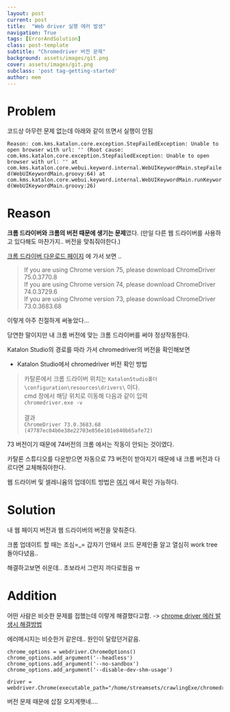```yaml
---
layout: post
current: post
title:  "Web driver 실행 에러 발생"
navigation: True
tags: [ErrorAndSolution]
class: post-template
subtitle: "Chromedriver 버전 문제"
background: assets/images/git.png
cover: assets/images/git.png
subclass: 'post tag-getting-started'
author: mem
---
```



# Problem

코드상 아무런 문제 없는데 아래와 같이 뜨면서 실행이 안됨

`
Reason:
com.kms.katalon.core.exception.StepFailedException: Unable to open browser with url: '' (Root cause: com.kms.katalon.core.exception.StepFailedException: Unable to open browser with url: ''
	at com.kms.katalon.core.webui.keyword.internal.WebUIKeywordMain.stepFailed(WebUIKeywordMain.groovy:64)
	at com.kms.katalon.core.webui.keyword.internal.WebUIKeywordMain.runKeyword(WebUIKeywordMain.groovy:26)
`

# Reason 

**크롬 드라이버와 크롬의 버전 때문에 생기는 문제**였다. (만일 다른 웹 드라이버를 사용하고 있다해도 마찬가지.. 버전을 맞춰줘야한다.)

[크롬 드라이버 다운로드 페이지](http://chromedriver.chromium.org/downloads) 에 가서 보면 ..

> If you are using Chrome version 75, please download ChromeDriver 75.0.3770.8 <br>
> If you are using Chrome version 74, please download ChromeDriver 74.0.3729.6 <br>
> If you are using Chrome version 73, please download ChromeDriver 73.0.3683.68 <br>

이렇게 아주 친절하게 써놓았다...

당연한 말이지만 내 크롬 버전에 맞는 크롬 드라이버를 써야 정상작동한다.

Katalon Studio의 경로를 따라 가서 chromedriver의 버전을 확인해보면 

* Katalon Studio에서 chromedriver 버전 확인 방법
> 카탈론에서 크롬 드라이버 위치는 `KatalonStudio폴더\configuration\resources\drivers\` 이다. <br> 
> cmd 창에서 해당 위치로 이동해 다음과 같이 입력 <br>
> `chromedriver.exe -v` <br><br>
> 결과 <br>
> `ChromeDriver 73.0.3683.68 (47787ec04b6e38e22703e856e101e840b65afe72)`

73 버전이기 때문에 74버전의 크롬 에서는 작동이 안되는 것이였다.

카탈론 스튜디오를 다운받으면 자동으로 73 버전이 받아지기 때문에 내 크롬 버전과 다르다면 교체해줘야한다.

웹 드라이버 및 셀레니윰의 업데이트 방법은 [여기](https://docs.katalon.com/katalon-studio/docs/update-or-replace-web-browser-drivers-and-selenium.html#how-to-replace)
에서 확인 가능하다.

# Solution

내 웹 페이지 버전과 웹 드라이버의 버전을 맞춰준다.

크롬 업데이트 할 때는 조심=_= 갑자기 안돼서 코드 문제인줄 알고 열심히 work tree 돌아다녔음..

해결하고보면 쉬운데.. 초보라서 그런지 까다로웠음 ㅠ

# Addition
어떤 사람은 비슷한 문제를 접했는데 이렇게 해결했다고함. -> [chrome driver 에러 발생시 해결방법](https://league-cat.tistory.com/278)

에러메시지는 비슷한거 같은데.. 원인이 달랐던거같음.

```
chrome_options = webdriver.ChromeOptions()
chrome_options.add_argument('--headless')
chrome_options.add_argument('--no-sandbox')
chrome_options.add_argument('--disable-dev-shm-usage')

driver = webdriver.Chrome(executable_path="/home/streamsets/crawlingExe/chromedriver",chrome_options=chrome_options)
```



버전 문제 때문에 삽질 오지게햇네....


